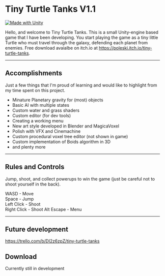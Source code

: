 # Tiny Turtle Tanks V1.1
[![Made with Unity](https://img.shields.io/badge/Made%20with-Unity-57b9d3.svg?style=for-the-badge&logo=unity)](https://unity3d.com)

Hello, and welcome to Tiny Turtle Tanks. This is a small Unity-engine based game that I have been developing. You start playing the game as a tiny little Turtle who must travel through the galaxy, defending each planet from enemies. Free download avaialbe on itch.io at https://poleski.itch.io/tiny-turtle-tanks.

- - - - 

## Accomplishments ##
Just a few things that I'm proud of learning and would like to highlight from my time spent on this project.  

* Minature Planetary gravity for (most) objects
* Basic AI with multiple states
* Custom water and grass shaders
* Custom editor (for dev tools)
* Creating a working menu
* New art style developed in Blender and MagicaVoxel
* Polish with VFX and Cinemachine
* Custom procedural voxel tree editor (not shown in game)
* Custom implementation of Boids algorithm in 3D
* and plenty more

- - - - 

## Rules and Controls ##
Jump, shoot, and collect powerups to win the game (just be careful not to shoot yourself in the back).  

WASD - Move  
Space - Jump  
Left Click - Shoot  
Right Click - Shoot Alt
Escape - Menu  

- - - - 

## Future development ##
https://trello.com/b/DI2z6zpZ/tiny-turtle-tanks

## Download ##
Currently still in development
